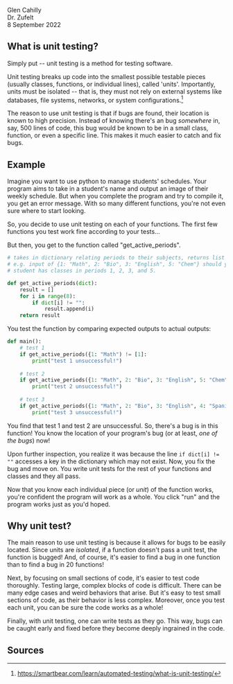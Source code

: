 Glen Cahilly \
Dr. Zufelt \
8 September 2022

## What is unit testing?
Simply put -- unit testing is a method for testing software.

Unit testing breaks up code into the smallest possible testable pieces (usually classes, functions, or individual lines), called 'units'. Importantly, units must be isolated -- that is, they must not rely on external systems like databases, file systems, networks, or system configurations.[^1]

The reason to use unit testing is that if bugs are found, their location is known to high precision. Instead of knowing there's an bug *somewhere* in, say, 500 lines of code, this bug would be known to be in a small class, function, or even a specific line. This makes it much easier to catch and fix bugs.

## Example

Imagine you want to use python to manage students' schedules. Your program aims to take in a student's name and output an image of their weekly schedule. But when you complete the program and try to compile it, you get an error message. With so many different functions, you're not even sure where to start looking. 

So, you decide to use unit testing on each of your functions. The first few functions you test work fine according to your tests...

But then, you get to the function called "get_active_periods". 

```python
# takes in dictionary relating periods to their subjects, returns list of periods that student has classes in.
# e.g. input of {1: "Math", 2: "Bio", 3: "English", 5: "Chem"} should yield output of [1, 2, 3, 5], as the 
# student has classes in periods 1, 2, 3, and 5.

def get_active_periods(dict): 
    result = []
    for i in range(8):
        if dict[i] != "":
            result.append(i)
    return result
```

You test the function by comparing expected outputs to actual outputs:

```python
def main():
    # test 1
    if get_active_periods({1: "Math") != [1]:
        print("test 1 unsuccessful!")
    
    # test 2
    if get_active_periods({1: "Math", 2: "Bio", 3: "English", 5: "Chem"}) != [1, 2, 3, 5]:
        print("test 2 unsuccessful!")
        
    # test 3
    if get_active_periods({1: "Math", 2: "Bio", 3: "English", 4: "Spanish", 5: "Chem", 6: "History", 7: "Physics"}) != [1, 2, 3, 4, 5, 6, 7]:
        print("test 3 unsuccessful!")
```
You find that test 1 and test 2 are unsuccessful. So, there's a bug is in this function! You know the location of your program's bug (or at least, *one of the bugs*) now!

Upon further inspection, you realize it was because the line ```if dict[i] != ""``` accesses a key in the dictionary which may not exist. Now, you fix the bug and move on. You write unit tests for the rest of your functions and classes and they all pass. 

Now that you know each individual piece (or *unit*) of the function works, you're confident the program will work as a whole. You click "run" and the program works just as you'd hoped.

## Why unit test?

The main reason to use unit testing is because it allows for bugs to be easily located. Since units are *isolated*, if a function doesn't pass a unit test, the function is bugged! And, of course, it's easier to find a bug in one function than to find a bug in 20 functions!

Next, by focusing on small sections of code, it's easier to test code thoroughly. Testing large, complex blocks of code is difficult. There can be many edge cases and weird behaviors that arise. But it's easy to test small sections of code, as their behavior is less complex. Moreover, once you test each unit, you can be sure the code works as a whole!

Finally, with unit testing, one can write tests as they go. This way, bugs can be caught early and fixed before they become deeply ingrained in the code. 

## Sources
[^1]: https://smartbear.com/learn/automated-testing/what-is-unit-testing/
